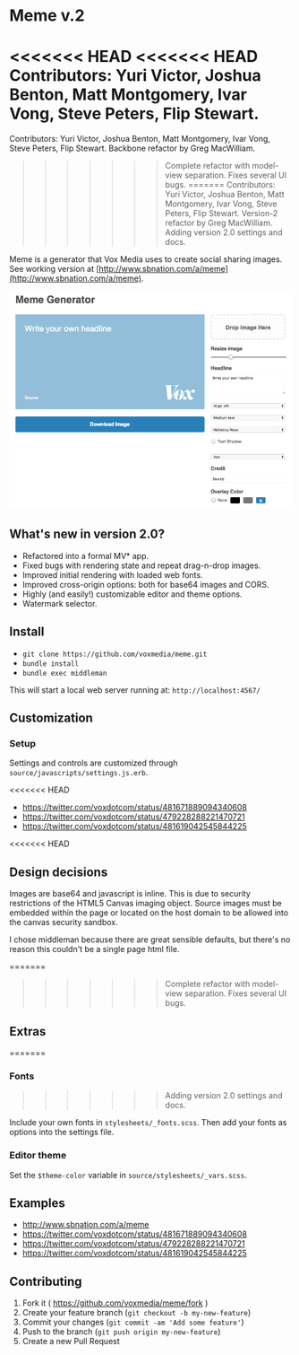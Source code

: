 # Meme v.2

<<<<<<< HEAD
<<<<<<< HEAD
Contributors: Yuri Victor, Joshua Benton, Matt Montgomery, Ivar Vong, Steve Peters, Flip Stewart.
=======
Contributors: Yuri Victor, Joshua Benton, Matt Montgomery, Ivar Vong, Steve Peters, Flip Stewart. Backbone refactor by Greg MacWilliam.
>>>>>>> Complete refactor with model-view separation. Fixes several UI bugs.
=======
Contributors: Yuri Victor, Joshua Benton, Matt Montgomery, Ivar Vong, Steve Peters, Flip Stewart. Version-2 refactor by Greg MacWilliam.
>>>>>>> Adding version 2.0 settings and docs.

Meme is a generator that Vox Media uses to create social sharing images. See working version at [http://www.sbnation.com/a/meme](http://www.sbnation.com/a/meme).

![screenshot](readme.png)

## What's new in version 2.0?

* Refactored into a formal MV* app.
* Fixed bugs with rendering state and repeat drag-n-drop images.
* Improved initial rendering with loaded web fonts.
* Improved cross-origin options: both for base64 images and CORS.
* Highly (and easily!) customizable editor and theme options.
* Watermark selector.

## Install

* `git clone https://github.com/voxmedia/meme.git`
* `bundle install`
* `bundle exec middleman`

This will start a local web server running at: `http://localhost:4567/`

## Customization

### Setup

Settings and controls are customized through `source/javascripts/settings.js.erb`.

<<<<<<< HEAD
* https://twitter.com/voxdotcom/status/481671889094340608
* https://twitter.com/voxdotcom/status/479228288221470721
* https://twitter.com/voxdotcom/status/481619042545844225

<<<<<<< HEAD
## Design decisions

Images are base64 and javascript is inline. This is due to security restrictions of the HTML5 Canvas imaging object. Source images must be embedded within the page or located on the host domain to be allowed into the canvas security sandbox.

I chose middleman because there are great sensible defaults, but there's no reason this couldn't be a single page html file.

=======
>>>>>>> Complete refactor with model-view separation. Fixes several UI bugs.
## Extras
=======
### Fonts
>>>>>>> Adding version 2.0 settings and docs.

Include your own fonts in `stylesheets/_fonts.scss`. Then add your fonts as options into the settings file.

### Editor theme

Set the `$theme-color` variable in `source/stylesheets/_vars.scss`.

## Examples

* http://www.sbnation.com/a/meme
* https://twitter.com/voxdotcom/status/481671889094340608
* https://twitter.com/voxdotcom/status/479228288221470721
* https://twitter.com/voxdotcom/status/481619042545844225

## Contributing

1. Fork it ( https://github.com/voxmedia/meme/fork )
2. Create your feature branch (`git checkout -b my-new-feature`)
3. Commit your changes (`git commit -am 'Add some feature'`)
4. Push to the branch (`git push origin my-new-feature`)
5. Create a new Pull Request


